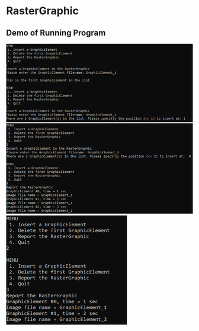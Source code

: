 # RasterGraphic

## Demo of Running Program
![Image 1](https://github.com/AhmedAfzal5/CST8219-CPP-Programming/blob/master/Assignment%200/img1.PNG)
![Image 2](https://github.com/AhmedAfzal5/CST8219-CPP-Programming/blob/master/Assignment%200/img2.PNG)
![Image 3](https://github.com/AhmedAfzal5/CST8219-CPP-Programming/blob/master/Assignment%200/img3.PNG)
